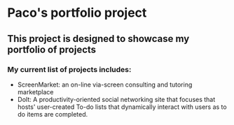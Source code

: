 Paco's portfolio project
========================

This project is designed to showcase my portfolio of projects
-------------------------------------------------------------

### My current list of projects includes:

* ScreenMarket: an on-line via-screen consulting and tutoring marketplace
* DoIt: A productivity-oriented social networking site that focuses that hosts' user-created To-do lists that dynamically interact with users as to do items are completed.